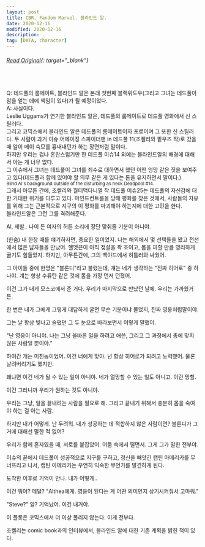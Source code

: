 ```yaml
---
layout: post
title: CBR, Fandom Marvel. 블라인드 알.
date: 2020-12-16
modified: 2020-12-16
description: .
tag: [DATA, character]
---
```

###### [Read Original](https://www.cbr.com/comic-book-legends-revealed-564/){: target="_blank"}

<br/>
<br/>
Q: 데드풀의 룸메이트, 블라인드 알은 본래 첫번째 블랙위도우(그리고 그녀는 데드풀이 암을 얻는 데에 책임이 있다)가 될 예정이었다.<br/>
A: 사실이다.

<br/>
Leslie Uggams가 연기한 블라인드 알은, 데드풀의 룸메이트로 데드풀 영화에서 신 스틸러다. <br/>
그리고 코믹스에서 블라인드 알은 데드풀의 룸메이트이자 포로이며 그 또한 신 스틸러다. 
두 사람이 과거 이슈 어메이징 스파이더맨 in 데드풀 11(조켈리와 핕우즈 작)로 갔을 때 알이 메이 숙모를 흉내내던가 하는 장면처럼 말이다. 

<br/>
하지만 우리는 겁나 혼란스럽기만 한 데드풀 이슈14 외에는 블라인드알의 배경에 대해서 아는 게 너무 없다. 
<br/>그 이슈에서 그녀는 데드풀이 그녀를 죄수로 대하면서 했던 어떤 엉망 같은 짓을 보여주고 있다(데드풀과 함께 있어야 할 의무 같은 게 있다는 톤을 유지하면서 말이다.) 

<br/>
<small>Blind Al's background outside of the disturbing as heck Deadpool #14. </small>

<br/>
그래서 아무튼 간에, 조켈리와 월터맥다니엘 작 데드풀 이슈25는 
데드풀의 자신감에 대한 거대한 위기를 다루고 있다. 
마인드컨트롤을 당해 평화를 찾은 것에서, 사람들의 자유를 위해 그는
근본적으로 지구의 이 평화를 파괴해야 하는지에 대한 고민을 한다.

<br/>
블라인드알은 그런 그를 격려해준다.


Al, 제발..
나이 든 여자의 허튼 소리에 장단 맞춰줄 기분이 아니야.

(한숨) 내 한창 때를 얘기하자면, 중요한 일이었지. 
나는 해외에서 몇 선택들을 봤고 전선에서 많은 남자들을 만났어.
헬멧끈이 아직 젖살을 꽉 조이고, 
몸을 피할 만큼 영리하게 굴기도 힘들었지. 
하지만, 아무튼간에, 그의 백야드에서 히틀러와 싸웠어. 

그 아이들 중에 한명은 "블론디"라고 불렸는데, 
걔는 네가 생각하는 "진짜 히어로" 중 하나야. 
걔는 항상 수류탄 같은 것에 몸을 가장 먼저 던졌어. 

이건 그가 내게 모스코에서 준 거다. 
우리가 마지막으로 만났던 날에. 우리는 가까웠거든. 

한 번은 내가 그에게 그렇게 대담하게 굴면 무슨 기분이냐 물었지, 
진짜 영웅처럼말이야.  

그는 날 항상 빛나고 슬펐던 그 두 눈으로 바라보면서 이렇게 말했어.

"난 영웅이 아니야. 나는 그냥 올바른 일을 하려고 애쓴, 
그리고 그 과정에서 총에 맞지 않은 사람일 뿐이야."

하여간 걔는 미친놈이었어. 이건 너에게 맞아. 
넌 항상 히어로가 되려고 노력했어. 물론 날려버리기도 했지만.

왜냐면 이건 네가 될 수 있는 일이 아니야. 
네가 열망할 수 있는 일도 아니고. 이런 망할. 

이건 그러니까 우리가 원하는 것도 아니야. 

우리는 그냥, 일을 끝내려는 사람을 필요로 해.
 그리고 끝내기 위해서 충분히 몸을 숙여야 하는 걸 아는 사람.

하지만 내가 어떻게. 난 두려워. 내가 성공하는 데 
적합하지 않은 사람이면? 블론디가 그거에 대해선 말한 적 없어?

우리가 함께 혼자였을 때, 서로를 붙잡았어. 어둠 속에서 떨면서. 그게 그가 말한 전부야.

 

이슈의 끝에서 데드풀이 성공적으로 지구를 구하고, 정신을 빼앗긴 캡틴 아메리카를 무너뜨리고 나서, 캡틴 아메리카는 우연히 익숙한 무언가를 발견하게 된다. 

 

도착한 이후로 기억이 안나. 내가 어떻게.. 

이건 뭐야? 메달? "Althea에게. 영웅이 된다는 게 어떤 의미인지 상기시켜줘서 고마워." 

"Steve?" 알? 기억났어. 이건 내거야. 

 

이 플롯은 코믹스에서 더 이상 풀리지 않는다. 이게 전부다.

 

조켈리는 comic book과의 인터뷰에서, 블라인드 알에 대한 기존 계획을 밝힌 적이 있다.

 

